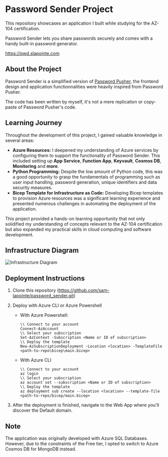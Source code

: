 # Password Sender Project

This repository showcases an application I built while studying for the AZ-104 certification.

Password Sender lets you share passwords securely and comes with a handy built-in password generator.

https://pwd.slapointe.com

## About the Project

Password Sender is a simplified version of [Password Pusher](https://pwpush.com/), the frontend design and application functionnalities were heavily inspired from Password Pusher.

The code has been written by myself, it's not a mere replication or copy-paste of Password Pusher's code.

## Learning Journey

Throughout the development of this project, I gained valuable knowledge in several areas:

* **Azure Resources:** I deepened my understanding of Azure services by configuring them to support the functionality of Password Sender. This included setting up **App Service**, **Function App**, **Keyvault**, **Cosmos DB**, **Monitoring** and **more**.  
* **Python Programming:** Despite the low amount of Python code, this was a good opportunity to grasp the fundamentals of programming such as user input handling, password generation, unique identifiers and data security measures.
* **Bicep Template for Infrastructure as Code:** Developing Bicep templates to provision Azure resources was a significant learning experience and presented numerous challenges in automating the deployment of the application.


This project provided a hands-on learning opportunity that not only solidified my understanding of concepts relevant to the AZ-104 certification but also expanded my practical skills in cloud computing and software development.

## Infrastructure Diagram

![Infrastructure Diagram](https://github.com/sam-lapointe/password_sender/blob/main/password_sender_diagram.png)

## Deployment Instructions

1. Clone this repository (https://github.com/sam-lapointe/password_sender.git)

2. Deploy with Azure CLI or Azure Powershell
    - With Azure Powershell:
        ```
        \\ Connect to your account
        Connect-AzAccount
        \\ Select your subscription
        Set-AzContext -Subscription <Name or ID of subscription>
        \\ Deploy the template
        New-AzSubscriptionDeployment -Location <location> -TemplateFile <path-to-repo\bicep\main.bicep>
        ```
    - With Azure CLI
        ```
        \\ Connect to your account
        az login
        \\ Select your subscription
        az account set --subscription <Name or ID of subscription>
        \\ Deploy the template
        az deployment sub create --location <location> --template-file <path-to-repo/bicep/main.bicep>
        ```

3. After the deployment is finished, navigate to the Web App where you'll discover the Default domain.

## Note

The application was originally developed with Azure SQL Databases. However, due to the constraints of the Free tier, I opted to switch to Azure Cosmos DB for MongoDB instead.